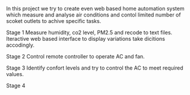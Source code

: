 In this project we try to create even web based home automation system which measure and analyse air conditions and contol limited number of scoket outlets to achive specific tasks. 

Stage 1
Measure humidity, co2 level, PM2.5 and recode to text files. 
Iteractive web based interface to display variations take dicitions accodingly.

Stage 2 
Control remote controller to operate AC and fan. 

Stage 3
Identify confort levels and try to control the AC to meet required values. 

Stage 4
